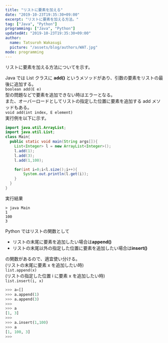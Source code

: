 ```yaml
---
title: "リストに要素を加える"
date: "2019-10-23T19:35:30+09:00"
excerpt: "リストに要素を加える方法。"
tag: ["Java", "Python"]
programming: ["Java", "Python"]
updatedAt: "2019-10-23T19:35:30+09:00"
author:
  name: Tatsuroh Wakasugi
  picture: "/assets/blog/authors/WAT.jpg"
mode: programming
---
```


リストに要素を加える方法についてを示す。

<div class="note_content_by_programming_language" id="note_content_Java">

Java では List クラスに **add()** というメソッドがあり、引数の要素をリストの最後に追加する。  
`boolean add(E e)`  
型の問題などで要素を追加できない時はエラーとなる。  
また、オーバーロードとしてリストの指定した位置に要素を追加する add メソッドもある。  
`void add(int index, E element)`  
実行例を以下に示す。

```java
import java.util.ArrayList;
import java.util.List;
class Main{
  public static void main(String args[]){
    List<Integer> l = new ArrayList<Integer>();
    l.add(1);
    l.add(3);
    l.add(1,100);

    for(int i=0;i<l.size();i++){
        System.out.println(l.get(i));
    }
  }
}
```

実行結果

```
> java Main
1
100
3
```

</div>
<div class="note_content_by_programming_language" id="note_content_Python">

Python ではリストの関数として

- リストの末尾に要素を追加したい場合は**append()**
- リストの末尾以外の指定した位置に要素を追加したい場合は**insert()**

の関数があるので、適宜使い分ける。  
(リストの末尾に要素 x を追加したい時)  
`list.append(x)`  
(リストの指定した位置 i に要素 x を追加したい時)  
`list.insert(i, x)`

```python
>>> a=[]
>>> a.append(1)
>>> a.append(3)
>>>
>>> a
[1, 3]
>>>
>>> a.insert(1,100)
>>> a
[1, 100, 3]
>>>
```

</div>
